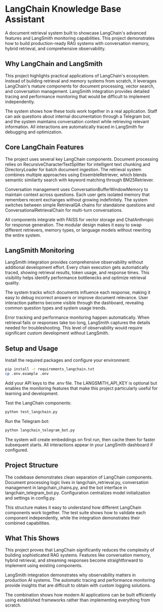 # LangChain Knowledge Base Assistant

A document retrieval system built to showcase LangChain's advanced features and LangSmith monitoring capabilities. This project demonstrates how to build production-ready RAG systems with conversation memory, hybrid retrieval, and comprehensive observability.

## Why LangChain and LangSmith

This project highlights practical applications of LangChain's ecosystem. Instead of building retrieval and memory systems from scratch, it leverages LangChain's mature components for document processing, vector search, and conversation management. LangSmith integration provides detailed tracing and performance monitoring that would be difficult to implement independently.

The system shows how these tools work together in a real application. Staff can ask questions about internal documentation through a Telegram bot, and the system maintains conversation context while retrieving relevant information. All interactions are automatically traced in LangSmith for debugging and optimization.

## Core LangChain Features

The project uses several key LangChain components. Document processing relies on RecursiveCharacterTextSplitter for intelligent text chunking and DirectoryLoader for batch document ingestion. The retrieval system combines multiple approaches using EnsembleRetriever, which blends semantic similarity search with keyword matching through BM25Retriever.

Conversation management uses ConversationBufferWindowMemory to maintain context across questions. Each user gets isolated memory that remembers recent exchanges without growing indefinitely. The system switches between simple RetrievalQA chains for standalone questions and ConversationalRetrievalChain for multi-turn conversations.

All components integrate with FAISS for vector storage and ChatAnthropic for response generation. The modular design makes it easy to swap different retrievers, memory types, or language models without rewriting the entire system.

## LangSmith Monitoring

LangSmith integration provides comprehensive observability without additional development effort. Every chain execution gets automatically traced, showing retrieval results, token usage, and response times. This visibility helps identify performance bottlenecks and optimize retrieval quality.

The system tracks which documents influence each response, making it easy to debug incorrect answers or improve document relevance. User interaction patterns become visible through the dashboard, revealing common question types and system usage trends.

Error tracking and performance monitoring happen automatically. When retrieval fails or responses take too long, LangSmith captures the details needed for troubleshooting. This level of observability would require significant custom development without LangSmith.

## Setup and Usage

Install the required packages and configure your environment:

```bash
pip install -r requirements_langchain.txt
cp .env.example .env
```

Add your API keys to the .env file. The LANGSMITH_API_KEY is optional but enables the monitoring features that make this project particularly useful for learning and development.

Test the LangChain components:

```bash
python test_langchain.py
```

Run the Telegram bot:

```bash
python langchain_telegram_bot.py
```

The system will create embeddings on first run, then cache them for faster subsequent starts. All interactions appear in your LangSmith dashboard if configured.

## Project Structure

The codebase demonstrates clean separation of LangChain components. Document processing logic lives in langchain_retrieval.py, conversation management in langchain_chains.py, and the bot interface in langchain_telegram_bot.py. Configuration centralizes model initialization and settings in config.py.

This structure makes it easy to understand how different LangChain components work together. The test suite shows how to validate each component independently, while the integration demonstrates their combined capabilities.

## What This Shows

This project proves that LangChain significantly reduces the complexity of building sophisticated RAG systems. Features like conversation memory, hybrid retrieval, and streaming responses become straightforward to implement using existing components.

LangSmith integration demonstrates why observability matters in production AI systems. The automatic tracing and performance monitoring provide insights that are difficult to obtain with custom logging solutions.

The combination shows how modern AI applications can be built efficiently using established frameworks rather than implementing everything from scratch.